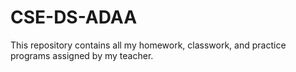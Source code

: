 # CSE-DS-ADAA
This repository contains all my homework, classwork, and practice programs assigned by my teacher.
